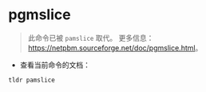 # pgmslice

> 此命令已被 `pamslice` 取代。
> 更多信息：<https://netpbm.sourceforge.net/doc/pgmslice.html>。

- 查看当前命令的文档：

`tldr pamslice`